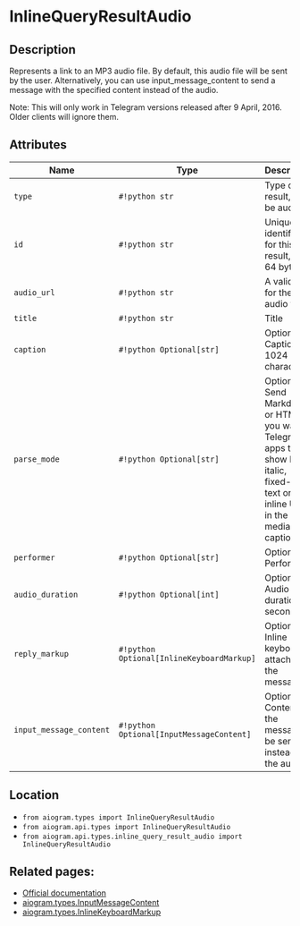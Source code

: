 # InlineQueryResultAudio

## Description

Represents a link to an MP3 audio file. By default, this audio file will be sent by the user. Alternatively, you can use input_message_content to send a message with the specified content instead of the audio.

Note: This will only work in Telegram versions released after 9 April, 2016. Older clients will ignore them.


## Attributes

| Name | Type | Description |
| - | - | - |
| `type` | `#!python str` | Type of the result, must be audio |
| `id` | `#!python str` | Unique identifier for this result, 1-64 bytes |
| `audio_url` | `#!python str` | A valid URL for the audio file |
| `title` | `#!python str` | Title |
| `caption` | `#!python Optional[str]` | Optional. Caption, 0-1024 characters |
| `parse_mode` | `#!python Optional[str]` | Optional. Send Markdown or HTML, if you want Telegram apps to show bold, italic, fixed-width text or inline URLs in the media caption. |
| `performer` | `#!python Optional[str]` | Optional. Performer |
| `audio_duration` | `#!python Optional[int]` | Optional. Audio duration in seconds |
| `reply_markup` | `#!python Optional[InlineKeyboardMarkup]` | Optional. Inline keyboard attached to the message |
| `input_message_content` | `#!python Optional[InputMessageContent]` | Optional. Content of the message to be sent instead of the audio |



## Location

- `from aiogram.types import InlineQueryResultAudio`
- `from aiogram.api.types import InlineQueryResultAudio`
- `from aiogram.api.types.inline_query_result_audio import InlineQueryResultAudio`

## Related pages:

- [Official documentation](https://core.telegram.org/bots/api#inlinequeryresultaudio)
- [aiogram.types.InputMessageContent](../types/input_message_content.md)
- [aiogram.types.InlineKeyboardMarkup](../types/inline_keyboard_markup.md)
